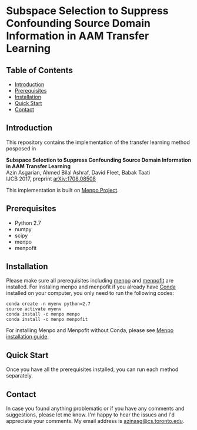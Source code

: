 # Subspace Selection to Suppress Confounding Source Domain Information in AAM Transfer Learning


## Table of Contents 
- [Introduction](Introduction) 
- [Prerequisites](Prerequisites)
- [Installation](Installation)
- [Quick Start](Quick_Start)
- [Contact](Contact)


## Introduction

This repository contains the implementation of the transfer learning method posposed in 

**Subspace Selection to Suppress Confounding Source Domain Information in AAM Transfer Learning**    
Azin Asgarian, Ahmed Bilal Ashraf, David Fleet, Babak Taati   
IJCB 2017, preprint [arXiv:1708.08508](https://arxiv.org/abs/1708.08508)   

This implementation is built on [Menpo Project](https://github.com/menpo).

## Prerequisites
- Python 2.7
- numpy
- scipy
- menpo
- menpofit

## Installation


Please make sure all prerequisites including [menpo](https://github.com/menpo/menpo) and [menpofit](https://github.com/menpo/menpofit) are installed. For instaling menpo and menpofit if you already have [Conda](https://conda.io/miniconda.html) installed on your computer, you only need to run the following codes:   

```
conda create -n myenv python=2.7
source activate myenv
conda install -c menpo menpo
conda install -c menpo menpofit
``` 
   
For installing Menpo and Menpofit without Conda, please see [Menpo installation guide](http://www.menpo.org/installation/).

## Quick Start
Once you have all the prerequisites installed, you can run each method separately.


## Contact

In case you found anything problematic or if you have any comments and suggestions, please let me know. I'm happy to hear the issues and I'd appreciate your comments. My email address is azinasg@cs.toronto.edu.
